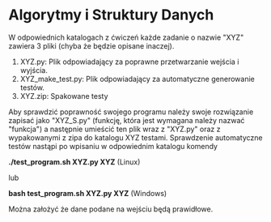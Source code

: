 # Algorytmy i Struktury Danych

W odpowiednich katalogach z ćwiczeń każde zadanie o nazwie "XYZ" zawiera 3 pliki 
(chyba że będzie opisane inaczej).
1. XYZ.py: Plik odpowiadający za poprawne przetwarzanie wejścia i wyjścia.
2. XYZ_make_test.py: Plik odpowiadający za automatyczne generowanie testów.
3. XYZ.zip: Spakowane testy

Aby sprawdzić poprawność swojego programu należy swoje rozwiązanie zapisać jako "XYZ_S.py" (funkcję, 
która jest wymagana należy nazwać "funkcja") a następnie umieścić ten plik wraz z "XYZ.py" oraz 
z wypakowanymi z zipa do katalogu XYZ testami. Sprawdzenie automatyczne testów nastąpi po wpisaniu 
w odpowiednim katalogu komendy 

**./test_program.sh XYZ.py XYZ** (Linux)

lub

**bash test_program.sh XYZ.py XYZ** (Windows)

Można założyć że dane podane na wejściu będą prawidłowe.
